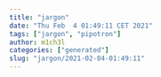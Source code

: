 ```yaml
---
title: "jargon"
date: "Thu Feb  4 01:49:11 CET 2021"
tags: ["jargon", "pipotron"]
author: m1ch3l
categories: ["generated"]
slug: "jargon/2021-02-04-01:49:11"
---
```



